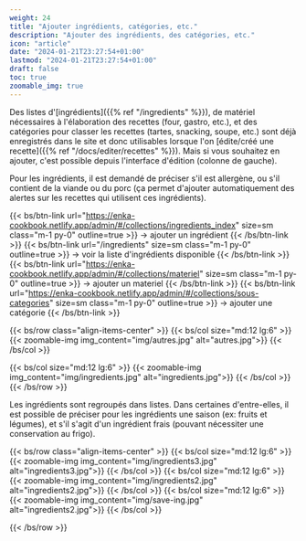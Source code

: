 ```yaml
---
weight: 24
title: "Ajouter ingrédients, catégories, etc."
description: "Ajouter des ingrédients, des catégories, etc."
icon: "article"
date: "2024-01-21T23:27:54+01:00"
lastmod: "2024-01-21T23:27:54+01:00"
draft: false
toc: true
zoomable_img: true
---
```


Des listes d'[ingrédients]({{% ref "/ingredients" %}}), de matériel nécessaires à l'élaboration des recettes (four, gastro, etc.), et des catégories pour classer les recettes (tartes, snacking, soupe, etc.) sont déjà enregistrés dans le site et donc utilisables lorsque l'on [édite/créé une recette]({{% ref "/docs/editer/recettes" %}}). Mais si vous souhaitez en ajouter, c'est possible depuis l'interface d'édition (colonne de gauche). 

Pour les ingrédients, il est demandé de préciser s'il est allergène, ou s'il contient de la viande ou du porc (ça permet d'ajouter automatiquement des alertes sur les recettes qui utilisent ces ingrédients). 

{{< bs/btn-link url="https://enka-cookbook.netlify.app/admin/#/collections/ingredients_index" size=sm class="m-1 py-0" outline=true >}}
→ ajouter un ingrédient 
{{< /bs/btn-link >}}
{{< bs/btn-link url="/ingredients" size=sm class="m-1 py-0" outline=true >}}
→ voir la liste d'ingrédients disponible
{{< /bs/btn-link >}}
{{< bs/btn-link url="https://enka-cookbook.netlify.app/admin/#/collections/materiel" size=sm class="m-1 py-0" outline=true >}}
→ ajouter un materiel
{{< /bs/btn-link >}}
{{< bs/btn-link url="https://enka-cookbook.netlify.app/admin/#/collections/sous-categories" size=sm class="m-1 py-0" outline=true >}}
→ ajouter une catégorie
{{< /bs/btn-link >}}




{{< bs/row class="align-items-center" >}}
  {{< bs/col size="md:12 lg:6" >}}
    {{< zoomable-img img_content="img/autres.jpg"  alt="autres.jpg">}}
  {{< /bs/col >}}

  {{< bs/col size="md:12 lg:6" >}}
    {{< zoomable-img img_content="img/ingredients.jpg"  alt="ingredients.jpg">}}
  {{< /bs/col >}}
{{< /bs/row >}}

Les ingrédients sont regroupés dans listes. Dans certaines d'entre-elles, il est possible de préciser pour les ingrédients une saison (ex: fruits et légumes), et s'il s'agit d'un ingrédient frais (pouvant nécessiter une conservation au frigo).

{{< bs/row class="align-items-center" >}}
  {{< bs/col size="md:12 lg:6" >}}
    {{< zoomable-img img_content="img/ingredients3.jpg"  alt="ingredients3.jpg">}}
  {{< /bs/col >}}
  {{< bs/col size="md:12 lg:6" >}}
    {{< zoomable-img img_content="img/ingredients2.jpg"  alt="ingredients2.jpg">}}
  {{< /bs/col >}}
  {{< bs/col size="md:12 lg:6" >}}
    {{< zoomable-img img_content="img/save-ing.jpg"  alt="ingredients2.jpg">}}
  {{< /bs/col >}}

{{< /bs/row >}}